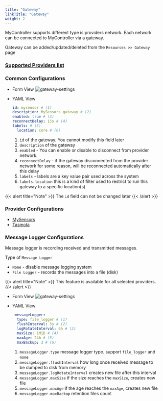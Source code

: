 ```yaml
---
title: "Gateway"
linkTitle: "Gateway"
weight: 2
---
```


MyController supports different type is providers network.
Each network can be connected to MyController via a gateway.

Gateway can be added/updated/deleted from the `Resources >> Gateway` page

### [Supported Providers list](/docs/overview/#supported-providers)

### Common Configurations
* Form View
  ![gateway-settings](/doc-images/gateway-settings.png)

* YAML View
  ```yaml
  id: mysensor # (1)
  description: MySensors gateway # (2)
  enabled: true # (3)
  reconnectDelay: 15s # (4)
  labels: # (5)
    location: core # (6)
  ```
  1. `id` of the gateway. You cannot modify this field later
  2. `description` of the gateway
  3. `enabled` - You can enable or disable to disconnect from provider network.
  4. `reconnectDelay` - if the gateway disconnected from the provider network for some reason, will be reconnected automatically after this delay
  5. `labels` - labels are a key value pair used across the system
  6. `labels.location` this is a kind of filter used to restrict to run this gateway to a specific location(s)

{{< alert title="Note" >}}
The `id` field can not be changed later
{{< /alert >}}

### Provider Configurations
* [MySensors](/docs/user-interface/resources/gateway-mysensors/)
* [Tasmota](/docs/user-interface/resources/gateway-tasmota/)

### Message Logger Configurations
Message logger is recording received and transmitted messages.

Type of `Message Logger`
* `None` - disable message logging system
* `File Logger` - records the messages into a file (disk)

{{< alert title="Note" >}}
This feature is available for all selected providers.
{{< /alert >}}

* Form View
  ![gateway-settings](/doc-images/gateway-message-logger.png)

* YAML View
  ```yaml
   messageLogger:
    type: file_logger # (1)
    flushInterval: 5s # (2)
    logRotateInterval: 6h # (3)
    maxSize: 1MiB # (4)
    maxAge: 24h # (5)
    maxBackup: 3 # (6)
  ```
  1. `messageLogger.type` message logger type. support `file_logger` and `none`
  2. `messageLogger.flushInterval` how long once received message to be dumped to disk from memory
  3. `messageLogger.logRotateInterval` creates new file after this interval
  4. `messageLogger.maxSize` if the size reaches the `maxSize`, creates new file
  5. `messageLogger.maxAge`  if the age reaches the `maxAge`, creates new file
  6. `messageLogger.maxBackup` retention files count
